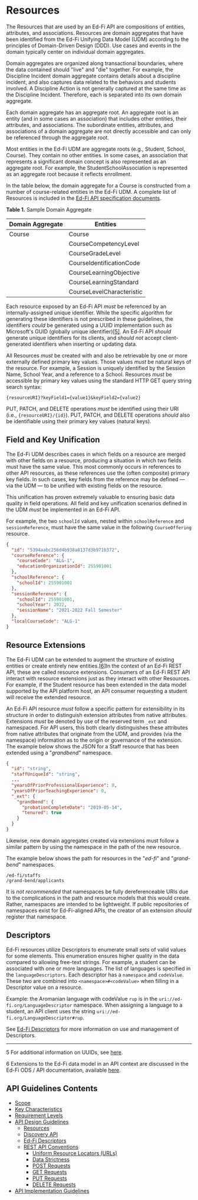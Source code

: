 # Resources

The Resources that are used by an Ed-Fi API are compositions of entities,
attributes, and associations. Resources are domain aggregates that have been
identified from the Ed-Fi Unifying Data Model (UDM) according to the principles
of Domain-Driven Design (DDD). Use cases and events in the domain typically
center on individual domain aggregates.

Domain aggregates are organized along transactional boundaries, where the data
contained should "live" and "die" together. For example, the Discipline Incident
domain aggregate contains details about a discipline incident, and also captures
data related to the behaviors and students involved. A Discipline Action is not
generally captured at the same time as the Discipline Incident. Therefore, each
is separated into its own domain aggregate.

Each domain aggregate has an aggregate root. An aggregate root is an entity (and
in some cases an association) that includes other entities, their attributes,
and associations. The subordinate entities, attributes, and associations of a
domain aggregate are not directly accessible and can only be referenced through
the aggregate root.

Most entities in the Ed-Fi UDM are aggregate roots (e.g., Student, School,
Course). They contain no other entities. In some cases, an association that
represents a significant domain concept is also represented as an aggregate
root. For example, the StudentSchoolAssociation is represented as an aggregate
root because it reflects enrollment.

In the table below, the domain aggregate for a Course is constructed from a
number of course-related entities in the Ed-Fi UDM. A complete list of Resources
is included in the [Ed-Fi API specification
documents](../../../api-specifications/).

**Table 1.** Sample Domain Aggregate

| Domain Aggregate | Entities                  |
| ---------------- | ------------------------- |
| Course           | Course                    |
|                  | CourseCompetencyLevel     |
|                  | CourseGradeLevel          |
|                  | CourseIdentificationCode  |
|                  | CourseLearningObjective   |
|                  | CourseLearningStandard    |
|                  | CourseLevelCharacteristic |

Each resource exposed by an Ed-Fi API _must_ be referenced by an
internally-assigned unique identifier. While the specific algorithm for
generating these identifiers is not prescribed in these guidelines, the
identifiers _could_ be generated using a UUID implementation such as Microsoft's
GUID (globally unique identifier)[\[5\]](#f5). An Ed-Fi API _should_ generate
unique identifiers for its clients, and _should not_ accept client-generated
identifiers when inserting or updating data.

All Resources _must_ be created with and also be retrievable by one or more
externally defined primary key values. Those values _must_ be natural keys of
the resource. For example, a Session is uniquely identified by the Session Name,
School Year, and a reference to a School. Resources _must_ be accessible by
primary key values using the standard HTTP GET query string search syntax:

```none
{resourceURI}?keyField1={value1}&keyField2={value2}
```

PUT, PATCH, and DELETE operations _must_ be identified using their URI
(i.e., `{resourceURI}/{id}`). PUT, PATCH, and DELETE operations _should_ also be
identifiable using their primary key values (natural keys).

## Field and Key Unification

The Ed-Fi UDM describes cases in which fields on a resource are merged with
other fields on a resource, producing a situation in which two fields must have
the same value. This most commonly occurs in references to other API resources,
as these references use the (often composite) primary key fields. In such cases,
key fields from the reference may be defined — via the UDM — to be unified with
existing fields on the resource.

This unification has proven extremely valuable to ensuring basic data quality in
field operations. All field and key unification scenarios defined in the
UDM _must_ be implemented in an Ed-Fi  API.

For example, the two `schoolId` values, nested within `schoolReference` and
`sessionReference`, must have the same value in the following `CourseOffering`
resource.

```json
{
  "id": "5394aabc256d4b938a8137d3b971b372",
  "courseReference": {
    "courseCode": "ALG-1",
    "educationOrganizationId": 255901001
  },
  "schoolReference": {
    "schoolId": 255901001
  },
  "sessionReference": {
    "schoolId": 255901001,
    "schoolYear": 2022,
    "sessionName": "2021-2022 Fall Semester"
  },
  "localCourseCode": "ALG-1"
}
```

## Resource Extensions

The Ed-Fi UDM can be extended to augment the structure of existing entities or
create entirely new entities.[\[6\]](#f6)In the context of an Ed-Fi REST API,
these are called resource extensions. Consumers of an Ed-Fi REST API interact
with resource extensions just as they interact with other Resources. For
example, if the Student resource has been extended in the data model supported
by the API platform host, an API consumer requesting a student will receive the
extended resource.

An Ed-Fi API resource _must_ follow a specific pattern for extensibility in its
structure in order to distinguish extension attributes from native attributes.
Extensions _must_ be denoted by use of the reserved term `_ext` and namespaced.
For API users, this both clearly distinguishes these attributes from native
attributes that originate from the UDM, and provides (via the namespace)
information as to the origin or governance of the extension. The example below
shows the JSON for a Staff resource that has been extended using a "_grandbend_"
namespace.

```json
{
  "id": "string",
  "staffUniqueId": "string",
  ...
  "yearsOfPriorProfessionalExperience": 0,
  "yearsOfPriorTeachingExperience": 0,
  "_ext": {
    "grandbend": {
      "probationCompleteDate": "2019-05-14",
      "tenured": true
    }
  }
}
```

Likewise, new domain aggregates created via extensions must follow a similar
pattern by using the namespace in the path of the new resource.

The example below shows the path for resources in the "_ed-fi_" and
"_grand-bend_" namespaces.

```none
/ed-fi/staffs
/grand-bend/applicants
```

It is _not recommended_ that namespaces be fully dereferenceable URIs due to the
complications in the path and resource models that this would create. Rather,
namespaces are intended to be lightweight. If public repositories of namespaces
exist for Ed-Fi-aligned APIs, the creator of an extension _should_ register that
namespace.

## Descriptors

Ed-Fi resources utilize Descriptors to enumerate small sets of valid values for
some elements. This enumeration ensures higher quality in the data compared to
allowing free-text strings. For example, a student can be associated with one or
more languages. The list of languages is specified in the `languageDescriptors`.
Each descriptor has a `namespace` and `codeValue`. These two are combined into
`<namespace>#<codeValue>` when filling in a Descriptor value on a resource.

Example: the Aromanian language with codeValue `rup` is in the
`uri://ed-fi.org/LanguageDescriptor` namespace. When assigning a language to a
student, an API client uses the string `uri://ed-fi.org/LanguageDescriptor#rup`.

See [Ed-Fi Descriptors](./ED-FI-DESCRIPTORS.md) for more information on use and
management of Descriptors.

-----

<a name="f5"></a>5 For additional information on UUIDs, see
[here](http://en.wikipedia.org/wiki/Globally_unique_identifier).

<a name="f6"></a>6 Extensions to the Ed-Fi data model in an API context are
discussed in the Ed-Fi ODS / API documentation, available
[here]([/pages/viewpage.action?pageId=43583558](https://techdocs.ed-fi.org/x/RgiZAg)).

## API Guidelines Contents

* [Scope](../SCOPE.md)
* [Key Characteristics](../KEY-CHARACTERISTICS.md)
* [Requirement Levels](../REQUIREMENT-LEVELS.md)
* [API Design Guidelines](../API-DESIGN-GUIDELINES/README.md)
  * [Resources](RESOURCES.md)
  * [Discovery API](./DISCOVERY-API.md)
  * [Ed-Fi Descriptors](./ED-FI-DESCRIPTORS.md)
  * [REST API Conventions](./REST-API.md)
    * [Uniform Resource Locators (URLs)](./UNIFORM-RESOURCE-LOCATORS.md)
    * [Data Strictness](./DATA-STRICTNESS.md)
    * [POST Requests](./POST-REQUESTS.md)
    * [GET Requests](./GET-REQUESTS.md)
    * [PUT Requests](./PUT-REQUESTS.md)
    * [DELETE Requests](./DELETE-REQUESTS.md)
* [API Implementation Guidelines](../API-IMPLEMENTATION-GUIDELINES/README.md)
